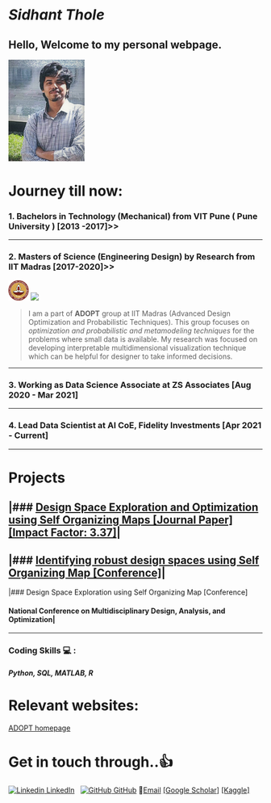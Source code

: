 # _Sidhant Thole_

## Hello, Welcome to my personal webpage.

<img src="./images/tholesidhant.jpg" width="30%" height="30%">

# Journey till now:
### 1. Bachelors in Technology (Mechanical) from VIT Pune ( Pune University ) [2013 -2017]>>
---
### 2. Masters of Science (Engineering Design) by Research from IIT Madras [2017-2020]>>

<img src="./images/iitmlogo.png" width="8%" height="8%">    <img src= "https://ed.iitm.ac.in/~palramu/ADOPT.jpg">
 
>   I am a part of **ADOPT** group at IIT Madras (Advanced Design Optimization and Probabilistic Techniques). This group focuses on _optimization and probabilistic and metamodeling techniques_ for the problems where small data is available. My research was focused on developing interpretable multidimensional visualization technique which can be helpful for designer to take informed decisions. 
 
---
### 3. Working as Data Science Associate at ZS Associates [Aug 2020 - Mar 2021]

---
### 4. Lead Data Scientist at AI CoE, Fidelity Investments [Apr 2021 - Current]

---
# Projects 

|### [Design Space Exploration and Optimization using Self Organizing Maps [Journal Paper] **[Impact Factor: 3.37]**](https://spthole.github.io/Sidhant_Thole/Projects/dsesom)|
---
|### [Identifying robust design spaces using Self Organizing Map [Conference]](https://spthole.github.io/Sidhant_Thole/Projects/robustsom)|
---
|### Design Space Exploration using Self Organizing Map [Conference]
#### National Conference on Multidisciplinary Design, Analysis, and Optimization|
---
### Coding Skills :computer: :
##### Python, SQL, MATLAB, R

# Relevant websites:

[ADOPT homepage](https://ed.iitm.ac.in/~palramu/)

# Get in touch through..:+1:
[![Linkedin](https://i.stack.imgur.com/gVE0j.png) LinkedIn](https://in.linkedin.com/in/sidhant-p-thole-62128aaa)
&nbsp;
[![GitHub](https://i.stack.imgur.com/tskMh.png) GitHub](https://github.com/SPThole)
:email:[Email](mailto:tholesidhantp@gmail.com)
[[Google Scholar]](https://scholar.google.com/citations?user=G2UDs80AAAAJ&hl=en)
[[Kaggle]](https://www.kaggle.com/dawinci)
